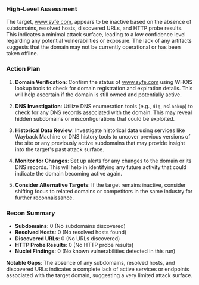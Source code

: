 ### High-Level Assessment
The target, www.syfe.com, appears to be inactive based on the absence of subdomains, resolved hosts, discovered URLs, and HTTP probe results. This indicates a minimal attack surface, leading to a low confidence level regarding any potential vulnerabilities or exposure. The lack of any artifacts suggests that the domain may not be currently operational or has been taken offline.

### Action Plan
1. **Domain Verification**: Confirm the status of www.syfe.com using WHOIS lookup tools to check for domain registration and expiration details. This will help ascertain if the domain is still owned and potentially active.
   
2. **DNS Investigation**: Utilize DNS enumeration tools (e.g., `dig`, `nslookup`) to check for any DNS records associated with the domain. This may reveal hidden subdomains or misconfigurations that could be exploited.

3. **Historical Data Review**: Investigate historical data using services like Wayback Machine or DNS history tools to uncover previous versions of the site or any previously active subdomains that may provide insight into the target's past attack surface.

4. **Monitor for Changes**: Set up alerts for any changes to the domain or its DNS records. This will help in identifying any future activity that could indicate the domain becoming active again.

5. **Consider Alternative Targets**: If the target remains inactive, consider shifting focus to related domains or competitors in the same industry for further reconnaissance.

### Recon Summary
- **Subdomains**: 0 (No subdomains discovered)
- **Resolved Hosts**: 0 (No resolved hosts found)
- **Discovered URLs**: 0 (No URLs discovered)
- **HTTP Probe Results**: 0 (No HTTP probe results)
- **Nuclei Findings**: 0 (No known vulnerabilities detected in this run)

**Notable Gaps**: The absence of any subdomains, resolved hosts, and discovered URLs indicates a complete lack of active services or endpoints associated with the target domain, suggesting a very limited attack surface.